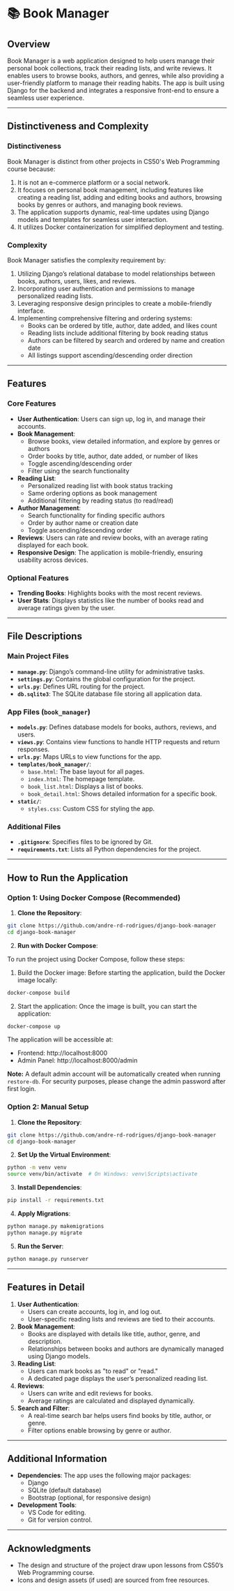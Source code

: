 # 📚 **Book Manager**

## **Overview**

Book Manager is a web application designed to help users manage their personal book collections, track their reading lists, and write reviews. It enables users to browse books, authors, and genres, while also providing a user-friendly platform to manage their reading habits. The app is built using Django for the backend and integrates a responsive front-end to ensure a seamless user experience.

---

## **Distinctiveness and Complexity**

### **Distinctiveness**

Book Manager is distinct from other projects in CS50's Web Programming course because:

1. It is not an e-commerce platform or a social network.
2. It focuses on personal book management, including features like creating a reading list, adding and editing books and authors, browsing books by genres or authors, and managing book reviews.
3. The application supports dynamic, real-time updates using Django models and templates for seamless user interaction.
4. It utilizes Docker containerization for simplified deployment and testing.

### **Complexity**

Book Manager satisfies the complexity requirement by:

1. Utilizing Django’s relational database to model relationships between books, authors, users, likes, and reviews.
2. Incorporating user authentication and permissions to manage personalized reading lists.
3. Leveraging responsive design principles to create a mobile-friendly interface.
4. Implementing comprehensive filtering and ordering systems:
   - Books can be ordered by title, author, date added, and likes count
   - Reading lists include additional filtering by book reading status
   - Authors can be filtered by search and ordered by name and creation date
   - All listings support ascending/descending order direction

---

## **Features**

### Core Features

- **User Authentication**: Users can sign up, log in, and manage their accounts.
- **Book Management**:
  - Browse books, view detailed information, and explore by genres or authors
  - Order books by title, author, date added, or number of likes
  - Toggle ascending/descending order
  - Filter using the search functionality
- **Reading List**:
  - Personalized reading list with book status tracking
  - Same ordering options as book management
  - Additional filtering by reading status (to read/read)
- **Author Management**:
  - Search functionality for finding specific authors
  - Order by author name or creation date
  - Toggle ascending/descending order
- **Reviews**: Users can rate and review books, with an average rating displayed for each book.
- **Responsive Design**: The application is mobile-friendly, ensuring usability across devices.

### Optional Features

- **Trending Books**: Highlights books with the most recent reviews.
- **User Stats**: Displays statistics like the number of books read and average ratings given by the user.

---

## **File Descriptions**

### Main Project Files

- **`manage.py`**: Django’s command-line utility for administrative tasks.
- **`settings.py`**: Contains the global configuration for the project.
- **`urls.py`**: Defines URL routing for the project.
- **`db.sqlite3`**: The SQLite database file storing all application data.

### App Files (`book_manager`)

- **`models.py`**: Defines database models for books, authors, reviews, and users.
- **`views.py`**: Contains view functions to handle HTTP requests and return responses.
- **`urls.py`**: Maps URLs to view functions for the app.
- **`templates/book_manager/`**:
  - `base.html`: The base layout for all pages.
  - `index.html`: The homepage template.
  - `book_list.html`: Displays a list of books.
  - `book_detail.html`: Shows detailed information for a specific book.
- **`static/`**:
  - `styles.css`: Custom CSS for styling the app.

### Additional Files

- **`.gitignore`**: Specifies files to be ignored by Git.
- **`requirements.txt`**: Lists all Python dependencies for the project.

---

## **How to Run the Application**

### Option 1: Using Docker Compose (Recommended)

1. **Clone the Repository**:

```bash
git clone https://github.com/andre-rd-rodrigues/django-book-manager
cd django-book-manager
```

2. **Run with Docker Compose**:

To run the project using Docker Compose, follow these steps:

1. Build the Docker image: Before starting the application, build the Docker image locally:

```bash
docker-compose build
```

2. Start the application: Once the image is built, you can start the application:

```bash
docker-compose up
```

The application will be accessible at:

- Frontend: http://localhost:8000
- Admin Panel: http://localhost:8000/admin

**Note:** A default admin account will be automatically created when running `restore-db`. For security purposes, please change the admin password after first login.

### Option 2: Manual Setup

1. **Clone the Repository**:

```bash
git clone https://github.com/andre-rd-rodrigues/django-book-manager
cd django-book-manager
```

2. **Set Up the Virtual Environment**:

```bash
python -m venv venv
source venv/bin/activate  # On Windows: venv\Scripts\activate
```

3. **Install Dependencies**:

```bash
pip install -r requirements.txt
```

4. **Apply Migrations**:

```bash
python manage.py makemigrations
python manage.py migrate
```

5. **Run the Server**:

```bash
python manage.py runserver
```

---

## **Features in Detail**

1. **User Authentication**:
   - Users can create accounts, log in, and log out.
   - User-specific reading lists and reviews are tied to their accounts.
2. **Book Management**:
   - Books are displayed with details like title, author, genre, and description.
   - Relationships between books and authors are dynamically managed using Django models.
3. **Reading List**:
   - Users can mark books as "to read" or "read."
   - A dedicated page displays the user’s personalized reading list.
4. **Reviews**:
   - Users can write and edit reviews for books.
   - Average ratings are calculated and displayed dynamically.
5. **Search and Filter**:
   - A real-time search bar helps users find books by title, author, or genre.
   - Filter options enable browsing by genre or author.

---

## **Additional Information**

- **Dependencies**: The app uses the following major packages:
  - Django
  - SQLite (default database)
  - Bootstrap (optional, for responsive design)
- **Development Tools**:
  - VS Code for editing.
  - Git for version control.

---

## **Acknowledgments**

- The design and structure of the project draw upon lessons from CS50’s Web Programming course.
- Icons and design assets (if used) are sourced from free resources.
